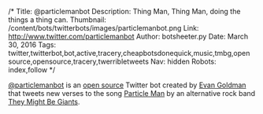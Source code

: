 /*
Title: @particlemanbot
Description: Thing Man, Thing Man, doing the things a thing can.
Thumbnail: /content/bots/twitterbots/images/particlemanbot.png
Link: http://www.twitter.com/particlemanbot
Author: botsheeter.py
Date: March 30, 2016
Tags: twitter,twitterbot,bot,active,tracery,cheapbotsdonequick,music,tmbg,open source,opensource,tracery,twerribletweets
Nav: hidden
Robots: index,follow
*/

[@particlemanbot](http://www.twitter.com/particlemanbot) is an [open source](http://cheapbotsdonequick.com/source/particlemanbot) Twitter bot created by [Evan Goldman](https://twitter.com/twerribletweets) that tweets new verses to the song [Particle Man](https://en.wikipedia.org/wiki/Particle_Man) by an alternative rock band [They Might Be Giants](https://en.wikipedia.org/wiki/They_Might_Be_Giants).


